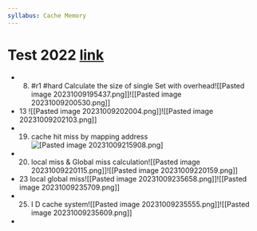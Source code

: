```yaml
---
syllabus: Cache Memory
---
```

# Test 2022 [link](https://uxkhzfstdjcborfuyyknhkhbyfnskrywvveioufkbjkupomnptjwvhbavkysuhi.vercel.app/solution.html?testId=6120f9dfc3b76d335c7fea45&test_id=21)
- 8. #r1 #hard Calculate the size of single Set with overhead![[Pasted image 20231009195437.png]]![[Pasted image 20231009200530.png]]
- 13 ![[Pasted image 20231009202004.png]]![[Pasted image 20231009202103.png]]
- 19. cache hit miss by mapping address![[Pasted image 20231009215908.png]](C)
- 20. local miss & Global miss calculation![[Pasted image 20231009220115.png]]![[Pasted image 20231009220159.png]]
- 23 local global miss![[Pasted image 20231009235658.png]]![[Pasted image 20231009235709.png]]
- 25. I D cache system![[Pasted image 20231009235555.png]]![[Pasted image 20231009235609.png]]
- 